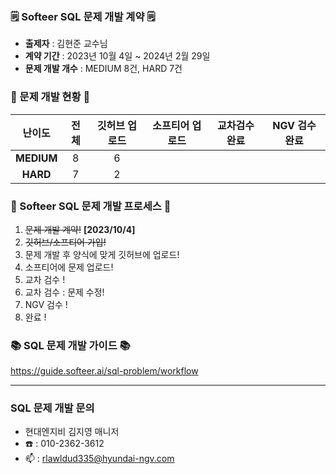 ### 🗒️ Softeer SQL 문제 개발 계약 🗒️
- **출제자** : 김현준 교수님  
- **계약 기간** : 2023년 10월 4일 ~ 2024년 2월 29일  
- **문제 개발 개수** : MEDIUM 8건, HARD 7건  

### 📍 문제 개발 현황 📍
| 난이도  | 전체 | 깃허브 업로드 | 소프티어 업로드 | 교차검수완료 | NGV 검수완료 |
|:-------:|:-----:|:------------:|:---------------:|:------------:|:-------------:|
| **MEDIUM**  |   8    |     6         |                |              |                |
| **HARD**    |    7   |      2        |                |              |                |

### 💚 Softeer SQL 문제 개발 프로세스 💚
1. ~~문제 개발 계약!~~   **[2023/10/4]**
2. ~~깃허브/소프티어 가입!~~
3. 문제 개발 후 양식에 맞게 깃허브에 업로드!
4. 소프티어에 문제 업로드!
5. 교차 검수 !
6. 교차 검수 : 문제 수정!
7. NGV 검수 !
8. 완료 !

### 📚 SQL 문제 개발 가이드 📚
https://guide.softeer.ai/sql-problem/workflow

---
### SQL 문제 개발 문의 
- 현대엔지비 김지영 매니저 
- ☎️ : 010-2362-3612
- 📫 : rlawldud335@hyundai-ngv.com
